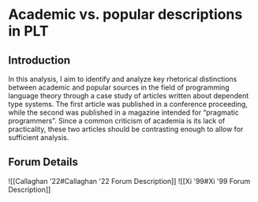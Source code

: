 # Academic vs. popular descriptions in PLT
## Introduction
In this analysis, I aim to identify and analyze key rhetorical distinctions between academic and popular sources in the field of programming language theory through a case study of articles written about dependent type systems. The first article was published in a conference proceeding, while the second was published in a magazine intended for “pragmatic programmers”. Since a common criticism of academia is its lack of practicality, these two articles should be contrasting enough to allow for sufficient analysis.
## Forum Details
![[Callaghan '22#Callaghan '22 Forum Description]]
![[Xi '99#Xi '99 Forum Description]]